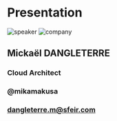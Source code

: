 <!-- .slide: class="speaker-slide" -->

# Presentation

![speaker](./assets/images/speakers/md.jpg)
![company](./assets/images/logo-sfeir-blanc.png)


<h2> Mickaël <span>DANGLETERRE</span></h2>

### Cloud Architect
<!-- .element: class="icon-rule icon-first" -->

### @mikamakusa
<!-- .element: class="icon-twitter icon-second" -->

### dangleterre.m@sfeir.com
<!-- .element: class="icon-mail icon-third" -->
